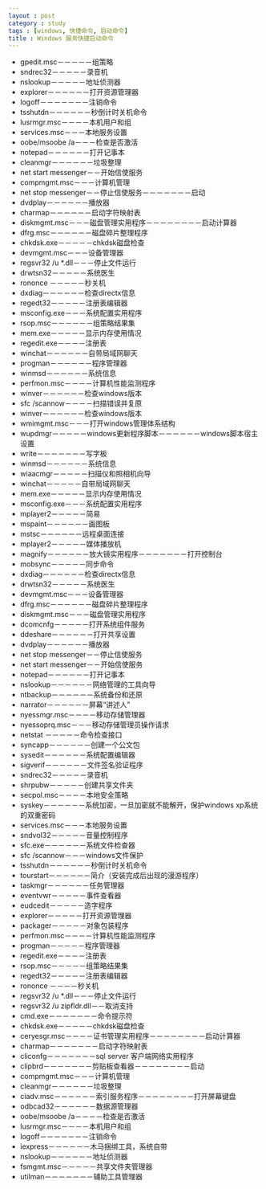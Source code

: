 ```yaml
---
layout : post
category : study
tags : [windows, 快捷命令, 启动命令]
title : Windows 服务快捷启动命令
---
```


- gpedit.msc－－－－－组策略
- sndrec32－－－－－录音机
- nslookup－－－－－地址侦测器
- explorer－－－－－－打开资源管理器
- logoff－－－－－－－注销命令
- tsshutdn－－－－－－秒倒计时关机命令
- lusrmgr.msc－－－－本机用户和组
- services.msc－－－本地服务设置
- oobe/msoobe /a－－－检查是否激活
- notepad－－－－－－打开记事本
- cleanmgr－－－－－－垃圾整理
- net start messenger－－开始信使服务
- compmgmt.msc－－－计算机管理
- net stop messenger－－停止信使服务－－－－－－－启动
- dvdplay－－－－－－播放器
- charmap－－－－－－启动字符映射表
- diskmgmt.msc－－－磁盘管理实用程序－－－－－－－－启动计算器
- dfrg.msc－－－－－－磁盘碎片整理程序
- chkdsk.exe－－－－－chkdsk磁盘检查
- devmgmt.msc－－－设备管理器
- regsvr32 /u *.dll－－－停止文件运行
- drwtsn32－－－－－系统医生
- rononce －－－－－秒关机
- dxdiag－－－－－－检查directx信息
- regedt32－－－－－注册表编辑器
- msconfig.exe－－－系统配置实用程序
- rsop.msc－－－－－－组策略结果集
- mem.exe－－－－－显示内存使用情况
- regedit.exe－－－－注册表
- winchat－－－－－－自带局域网聊天
- progman－－－－－－程序管理器
- winmsd－－－－－－系统信息
- perfmon.msc－－－－计算机性能监测程序
- winver－－－－－－检查windows版本
- sfc /scannow－－－－扫描错误并复原
- winver－－－－－－检查windows版本
- wmimgmt.msc－－－打开windows管理体系结构
- wupdmgr－－－－－windows更新程序脚本－－－－－－windows脚本宿主设置
- write－－－－－－－写字板
- winmsd－－－－－－系统信息
- wiaacmgr－－－－－扫描仪和照相机向导
- winchat－－－－－自带局域网聊天
- mem.exe－－－－－显示内存使用情况
- msconfig.exe－－－系统配置实用程序 
- mplayer2－－－－－简易
- mspaint－－－－－－画图板
- mstsc－－－－－－远程桌面连接
- mplayer2－－－－－媒体播放机
- magnify－－－－－－放大镜实用程序－－－－－－－打开控制台
- mobsync－－－－－同步命令
- dxdiag－－－－－－检查directx信息
- drwtsn32－－－－－系统医生
- devmgmt.msc－－－设备管理器
- dfrg.msc－－－－－－磁盘碎片整理程序
- diskmgmt.msc－－－磁盘管理实用程序
- dcomcnfg－－－－－打开系统组件服务
- ddeshare－－－－－－打开共享设置
- dvdplay－－－－－－播放器
- net stop messenger－－停止信使服务
- net start messenger－－开始信使服务
- notepad－－－－－－打开记事本
- nslookup－－－－－－网络管理的工具向导
- ntbackup－－－－－－系统备份和还原
- narrator－－－－－－屏幕“讲述人”
- nyessmgr.msc－－－－移动存储管理器
- nyessoprq.msc－－－移动存储管理员操作请求
- netstat －－－－－命令检查接口
- syncapp－－－－－－创建一个公文包
- sysedit－－－－－－系统配置编辑器
- sigverif－－－－－－文件签名验证程序
- sndrec32－－－－－录音机
- shrpubw－－－－－创建共享文件夹
- secpol.msc－－－－本地安全策略
- syskey－－－－－－系统加密，一旦加密就不能解开，保护windows xp系统的双重密码
- services.msc－－－本地服务设置
- sndvol32－－－－－音量控制程序
- sfc.exe－－－－－－系统文件检查器
- sfc /scannow－－－windows文件保护
- tsshutdn－－－－－－秒倒计时关机命令
- tourstart－－－－－－简介（安装完成后出现的漫游程序）
- taskmgr－－－－－－任务管理器
- eventvwr－－－－－事件查看器
- eudcedit－－－－－造字程序
- explorer－－－－－打开资源管理器
- packager－－－－－对象包装程序
- perfmon.msc－－－－计算机性能监测程序
- progman－－－－－程序管理器
- regedit.exe－－－－注册表
- rsop.msc－－－－－组策略结果集
- regedt32－－－－－注册表编辑器
- rononce －－－－秒关机
- regsvr32 /u *.dll－－－停止文件运行
- regsvr32 /u zipfldr.dll－－取消支持
- cmd.exe－－－－－－－命令提示符
- chkdsk.exe－－－－－chkdsk磁盘检查
- ceryesgr.msc－－－－证书管理实用程序－－－－－－－－启动计算器
- charmap－－－－－－－启动字符映射表
- cliconfg－－－－－－－sql server 客户端网络实用程序
- clipbrd－－－－－－－剪贴板查看器－－－－－－－－启动
- compmgmt.msc－－－计算机管理
- cleanmgr－－－－－－垃圾整理
- ciadv.msc－－－－－－索引服务程序－－－－－－－－打开屏幕键盘
- odbcad32－－－－－－数据源管理器
- oobe/msoobe /a－－－－检查是否激活
- lusrmgr.msc－－－－本机用户和组
- logoff－－－－－－－注销命令
- iexpress－－－－－－木马捆绑工具，系统自带
- nslookup－－－－－－地址侦测器
- fsmgmt.msc－－－－－共享文件夹管理器
- utilman－－－－－－－辅助工具管理器

